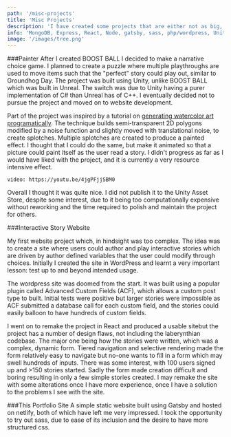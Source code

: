 ```yaml
---
path: '/misc-projects'
title: 'Misc Projects'
description: 'I have created some projects that are either not as big, or I dont want to go into a lot of detail. It also includes a small discussion on this site'
info: 'MongoDB, Express, React, Node, gatsby, sass, php/wordpress, Unity'
image: '/images/tree.png'
---
```


###Painter
After I created BOOST BALL I decided to make a narrative choice game. I planned to create a puzzle where multiple playthroughs are used to move items such that the "perfect" story could play out, similar to Groundhog Day. The project was built using Unity, unlike BOOST BALL which was built in Unreal. The switch was due to Unity having a purer implementation of C# than Unreal has of C++. I eventually decided not to pursue the project and moved on to website development.

Part of the project was inspired by a tutorial on [generating watercolor art programatically](http://www.tylerlhobbs.com/writings/watercolor). The technique builds semi-transparent 2D polygons modified by a noise function and slightly moved with translational noise, to create splotches. Multiple splotches are created to produce a painted effect. I thought that I could do the same, but make it animated so that a picture could paint itself as the user read a story. I didn't progress as far as I would have liked with the project, and it is currently a very resource intensive effect.

`video: https://youtu.be/4jgPFjjSBM0`

Overall I thought it was quite nice. I did not publish it to the Unity Asset Store, despite some interest, due to it being too computationally expensive without reworking and the time required to polish and maintain the project for others. 

###Interactive Story Website

My first website project which, in hindsight was too complex. The idea was to create a site where users could author and play interactive stories which are driven by author defined variables that the user could modify through choices. Initially I created the site in WordPress and learnt a very important lesson: test up to and beyond intended usage.

The wordpress site was doomed from the start. It was built using a popular plugin called Advanced Custom Fields (ACF), which allows a custom post type to built. Initial tests were positive but larger stories were impossible as ACF submitted a database call for each custom field, and the stories could easily balloon to have hundreds of custom fields. 

I went on to remake the project in React and produced a usable sitebut the project has a number of design flaws, not including the laberynthian codebase. The major one being how the stories were written, which was a complex, dynamic form. Tiered navigation and selective rendering made the form relatively easy to navigate but no-one wants to fill in a form which may swell hundreds of inputs. There was some interest, with 100 users signed up and >150 stories started. Sadly the form made creation difficult and boring resulting in only a few simple stories created. I may remake the site with some alterations once I have more experience, once I have a solution to the problems I see with the site.

###This Portfolio Site
A simple static website built using Gatsby and hosted on netlify, both of which have left me very impressed. I took the opportunity to try out sass, due to ease of its inclusion and the desire to have more structured css.
